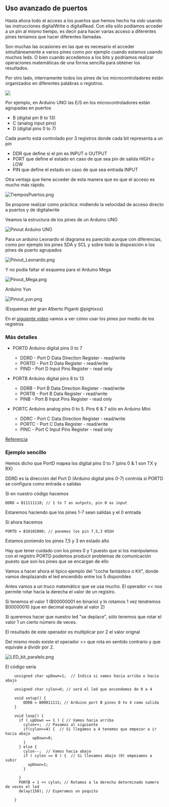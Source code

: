 ## Uso avanzado de puertos

Hasta ahora todo el acceso a los puertos que hemos hecho ha sido usando las instrucciones  digitalWrite o digitalRead. Con ella sólo podíamos acceder a un pin al mismo tiempo, es decir para hacer varias acceso a diferentes pines teníamos que hacer diferentes llamadas.

Son muchas las ocasiones en las que es necesario el acceder simultáneamente a varios pines como por ejemplo cuando estamos usando muchos leds. O bien cuando accedemos a los bits y podríamos realizar operaciones matemáticas de una forma sencilla para obtener los resultados.


Por otro lado, internamente todos los pines de los microcontroladores están organizados en diferentes palabras o registros.

![](./images/uno_pinout.png)

Por ejemplo, en  Arduino UNO las E/S en los microcontroladores están agrupadas en puertos
* B (digital pin 8 to 13)
* C (analog input pins)
* D (digital pins 0 to 7)

Cada puerto está controlado por 3 registros donde cada bit representa a un pin
* DDR  que define si el pin es INPUT o  OUTPUT
* PORT que define el estado en caso de que sea pin de salida HIGH o  LOW
* PIN  que define el estado en caso de que sea entrada INPUT

Otra ventaja que tiene acceder de esta manera que es que el acceso es mucho más rápido.

![TiemposPuertos.png](./images/TiemposPuertos.png)

Se propone realizar como práctica: midiendo la velocidad de acceso directo a puertos y de digitalwrite

Veamos la estructura de los pines de un Arduino UNO

![Pinout Arduino UNO](./images/Pinout_UNO.png)

Para un arduino Leonardo el diagrama es parecido aunque con diferencias, como por ejemplo los pines SDA y SCL y sobre todo la disposición e los pines de puerto agrupados

![Pinout_Leonardo.png](./images/Pinout_Leonardo.png)

Y no podía faltar el esquema para el Arduino Mega

![Pinout_Mega.png](./images/Pinout_Mega.png)

Arduino Yun

![Pinout_yun.png](./images/Pinout_yun.png)

(Esquemas del gran Alberto Piganti @pighixxx)

En el [siguiente vídeo](https://www.youtube.com/embed/xkSOt-tlCmM) vamos a ver cómo usar los pines por medio de los registros

### Más detalles


* PORTD  Arduino digital pins 0 to 7
  * DDRD  - Port D Data Direction Register - read/write
  * PORTD - Port D Data Register - read/write
  * PIND -  Port D Input Pins Register - read only


* PORTB  Arduino digital pins 8 to 13
  * DDRB -  Port B Data Direction Register - read/write
  * PORTB - Port B Data Register - read/write
  * PINB -  Port B Input Pins Register - read only

* PORTC  Arduino analog pins 0 to 5. Pins 6 & 7 sólo en Arduino Mini
  * DDRC - Port C Data Direction Register - read/write
  * PORTC - Port C Data Register - read/write
  * PINC - Port C Input Pins Register - read only

[Referencia](http://www.arduino.cc/en/Reference/PortManipulation)

### Ejemplo sencillo

Hemos dicho que PortD mapea los digital pins 0 to 7 (pins 0 & 1 son TX y RX)

DDRD es la dirección del Port D (Arduino digital pins 0-7) controla si PORTD se configura como entrada o salidas

Si en nuestro código hacemos

    DDRD = B11111110; // 1 to 7 as outputs, pin 0 as input

Estaremos haciendo que los pines 1-7 sean salidas y el 0 entrada

Si ahora hacemos

    PORTD = B10101000; // ponemos los pin 7,5,3 HIGH

Estamos poniendo los pines 7,5 y 3 en estado alto

Hay que tener cuidado con los pines 0 y 1 puesto que si los manipulamos con el registro PORTD podemos producir problemas de comunicación puesto que son los pines que se encargan de ello

Vamos a hacer ahora el tipico ejemplo del "coche fantástico o Kit", donde vamos desplazando el led encendido entre los 5 disponibles

Antes vamos a un truco matemático que se usa mucho. El operador << nos permite rotar hacia la derecha el valor de un registro.

Si tenemos el valor 1 (B00000001 en binario) y lo rotamos 1 vez tendremos B00000010 (que en decimal equivale al valor 2)

Si queremos hacer que nuestro led "se deplace", sólo tenemos que rotar el valor 1 un cierto número de veces.

El resultado de este operador es multiplicar por 2 el valor orignal

Del mismo modo existe el operador >> que rota en sentido contrario  y que equivale a dividir por 2.

![LED_kit_paralelo.png](./images/LED_kit_paralelo.png)

El código sería

        unsigned char upDown=1;  // Indica si vamos hacia arriba o hacia abajo

        unsigned char cylon=0; // será el led que encendemos de 0 a 4

        void setup() {
            DDRB = B00011111; // Arduino port B pines 0 to 4 como salida
        }

        void loop() {
          if ( upDown == 1 ) { // Vamos hacia arriba
            cylon++;  // Pasamos al siguiente
            if(cylon>=4) {  // Si llegamos a 4 tenemos que empezar a ir hacia abajo
                upDown=0;
            }
          } else {
            cylon--;  // Vamos hacia abajo
            if ( cylon == 0 ) {  // Si llevamos abajo (0) empezamos a subir
              upDown=1;
            }

          }
          PORTB = 1 << cylon; // Rotamos a la derecha determinado numero de veces el led
          delay(150); // Esperamos un poquito

        }
